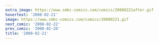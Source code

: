 ```yaml
---
extra_image: https://www.smbc-comics.com/comics/20080221after.gif
hovertext: '2008-02-21'
image: https://www.smbc-comics.com/comics/20080221.gif
next_comic: '2008-02-22'
prev_comic: '2008-02-20'
title: '2008-02-21'
---
```


